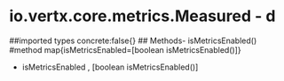 # io.vertx.core.metrics.Measured - d
##imported types concrete:false{} ## Methods- isMetricsEnabled()
#method map{isMetricsEnabled=[boolean isMetricsEnabled()]} 
- isMetricsEnabled , [boolean isMetricsEnabled()]
